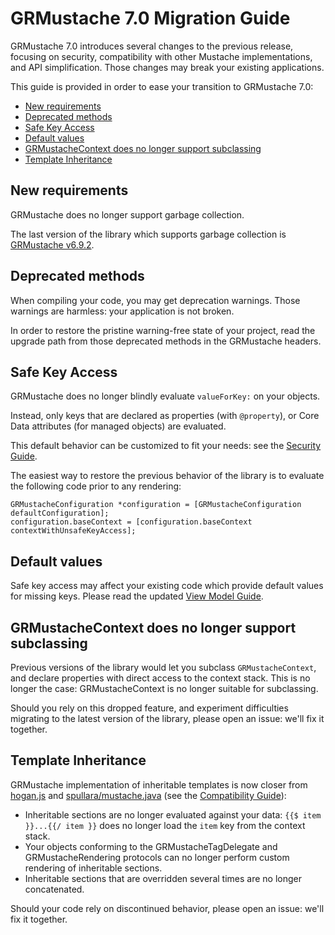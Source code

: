 GRMustache 7.0 Migration Guide
==============================

GRMustache 7.0 introduces several changes to the previous release, focusing on security, compatibility with other Mustache implementations, and API simplification. Those changes may break your existing applications.

This guide is provided in order to ease your transition to GRMustache 7.0:

- [New requirements](#new-requirements)
- [Deprecated methods](#deprecated-methods)
- [Safe Key Access](#safe-key-access)
- [Default values](#default-values)
- [GRMustacheContext does no longer support subclassing](#grmustachecontext-does-no-longer-support-subclassing)
- [Template Inheritance](#template-inheritance)


New requirements
----------------

GRMustache does no longer support garbage collection.

The last version of the library which supports garbage collection is [GRMustache v6.9.2](https://github.com/groue/GRMustache/tree/v6.9.2).


Deprecated methods
------------------

When compiling your code, you may get deprecation warnings. Those warnings are harmless: your application is not broken.

In order to restore the pristine warning-free state of your project, read the upgrade path from those deprecated methods in the GRMustache headers.


Safe Key Access
---------------

GRMustache does no longer blindly evaluate `valueForKey:` on your objects.

Instead, only keys that are declared as properties (with `@property`), or Core Data attributes (for managed objects) are evaluated.

This default behavior can be customized to fit your needs: see the [Security Guide](security.md).

The easiest way to restore the previous behavior of the library is to evaluate the following code prior to any rendering:

```objc
GRMustacheConfiguration *configuration = [GRMustacheConfiguration defaultConfiguration];
configuration.baseContext = [configuration.baseContext contextWithUnsafeKeyAccess];
```


Default values
--------------

Safe key access may affect your existing code which provide default values for missing keys. Please read the updated [View Model Guide](view_model.md#default-values).


GRMustacheContext does no longer support subclassing
----------------------------------------------------

Previous versions of the library would let you subclass `GRMustacheContext`, and declare properties with direct access to the context stack. This is no longer the case: GRMustacheContext is no longer suitable for subclassing.

Should you rely on this dropped feature, and experiment difficulties migrating to the latest version of the library, please open an issue: we'll fix it together.


Template Inheritance
--------------------

GRMustache implementation of inheritable templates is now closer from [hogan.js](http://twitter.github.com/hogan.js/) and [spullara/mustache.java](https://github.com/spullara/mustache.java) (see the [Compatibility Guide](compatibility.md#template-inheritance)):

- Inheritable sections are no longer evaluated against your data: `{{$ item }}...{{/ item }}` does no longer load the `item` key from the context stack.
- Your objects conforming to the GRMustacheTagDelegate and GRMustacheRendering protocols can no longer perform custom rendering of inheritable sections.
- Inheritable sections that are overridden several times are no longer concatenated.

Should your code rely on discontinued behavior, please open an issue: we'll fix it together.



